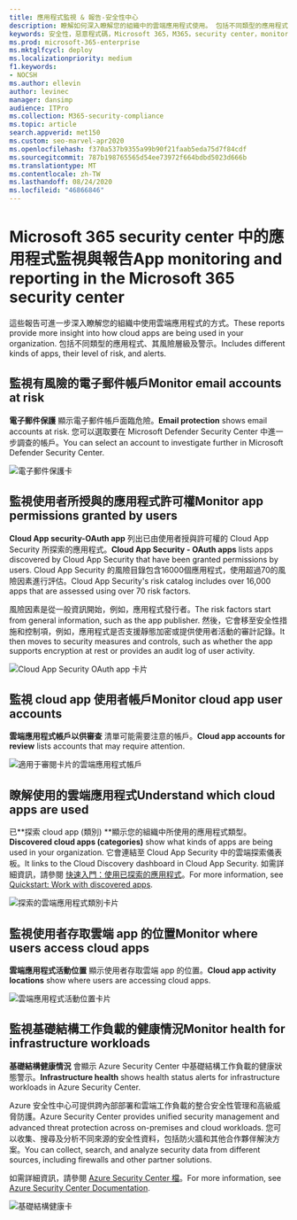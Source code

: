 ```yaml
---
title: 應用程式監視 & 報告-安全性中心
description: 瞭解如何深入瞭解您的組織中的雲端應用程式使用。 包括不同類型的應用程式、其風險層級及警示。
keywords: 安全性，惡意程式碼，Microsoft 365，M365，security center，monitor，report，應用程式
ms.prod: microsoft-365-enterprise
ms.mktglfcycl: deploy
ms.localizationpriority: medium
f1.keywords:
- NOCSH
ms.author: ellevin
author: levinec
manager: dansimp
audience: ITPro
ms.collection: M365-security-compliance
ms.topic: article
search.appverid: met150
ms.custom: seo-marvel-apr2020
ms.openlocfilehash: f370a537b9355a99b90f21faab5eda75d7f84cdf
ms.sourcegitcommit: 787b198765565d54ee73972f664bdbd5023d666b
ms.translationtype: MT
ms.contentlocale: zh-TW
ms.lasthandoff: 08/24/2020
ms.locfileid: "46866846"
---
```

# <a name="app-monitoring-and-reporting-in-the-microsoft-365-security-center"></a><span data-ttu-id="60c63-105">Microsoft 365 security center 中的應用程式監視與報告</span><span class="sxs-lookup"><span data-stu-id="60c63-105">App monitoring and reporting in the Microsoft 365 security center</span></span>

<span data-ttu-id="60c63-106">這些報告可進一步深入瞭解您的組織中使用雲端應用程式的方式。</span><span class="sxs-lookup"><span data-stu-id="60c63-106">These reports provide more insight into how cloud apps are being used in your organization.</span></span> <span data-ttu-id="60c63-107">包括不同類型的應用程式、其風險層級及警示。</span><span class="sxs-lookup"><span data-stu-id="60c63-107">Includes different kinds of apps, their level of risk, and alerts.</span></span>

## <a name="monitor-email-accounts-at-risk"></a><span data-ttu-id="60c63-108">監視有風險的電子郵件帳戶</span><span class="sxs-lookup"><span data-stu-id="60c63-108">Monitor email accounts at risk</span></span>

<span data-ttu-id="60c63-109">**電子郵件保護** 顯示電子郵件帳戶面臨危險。</span><span class="sxs-lookup"><span data-stu-id="60c63-109">**Email protection** shows email accounts at risk.</span></span> <span data-ttu-id="60c63-110">您可以選取要在 Microsoft Defender Security Center 中進一步調查的帳戶。</span><span class="sxs-lookup"><span data-stu-id="60c63-110">You can select an account to investigate further in Microsoft Defender Security Center.</span></span>

![電子郵件保護卡](../../media/email-protection.png)

## <a name="monitor-app-permissions-granted-by-users"></a><span data-ttu-id="60c63-112">監視使用者所授與的應用程式許可權</span><span class="sxs-lookup"><span data-stu-id="60c63-112">Monitor app permissions granted by users</span></span>

<span data-ttu-id="60c63-113">**Cloud App security-OAuth app** 列出已由使用者授與許可權的 Cloud App Security 所探索的應用程式。</span><span class="sxs-lookup"><span data-stu-id="60c63-113">**Cloud App Security - OAuth apps** lists apps discovered by Cloud App Security that have been granted permissions by users.</span></span> <span data-ttu-id="60c63-114">Cloud App Security 的風險目錄包含16000個應用程式，使用超過70的風險因素進行評估。</span><span class="sxs-lookup"><span data-stu-id="60c63-114">Cloud App Security's risk catalog includes over 16,000 apps that are assessed using over 70 risk factors.</span></span>

<span data-ttu-id="60c63-115">風險因素是從一般資訊開始，例如，應用程式發行者。</span><span class="sxs-lookup"><span data-stu-id="60c63-115">The risk factors start from general information, such as the app publisher.</span></span> <span data-ttu-id="60c63-116">然後，它會移至安全性措施和控制項，例如，應用程式是否支援靜態加密或提供使用者活動的審計記錄。</span><span class="sxs-lookup"><span data-stu-id="60c63-116">It then moves to security measures and controls, such as whether the app supports encryption at rest or provides an audit log of user activity.</span></span>

![Cloud App Security OAuth app 卡片](../../media/cloud-app-security-oauth-apps.png)

## <a name="monitor-cloud-app-user-accounts"></a><span data-ttu-id="60c63-118">監視 cloud app 使用者帳戶</span><span class="sxs-lookup"><span data-stu-id="60c63-118">Monitor cloud app user accounts</span></span>

<span data-ttu-id="60c63-119">**雲端應用程式帳戶以供審查** 清單可能需要注意的帳戶。</span><span class="sxs-lookup"><span data-stu-id="60c63-119">**Cloud app accounts for review** lists accounts that may require attention.</span></span>

![適用于審閱卡片的雲端應用程式帳戶](../../media/cloud-app-accounts-for-review.png)

## <a name="understand-which-cloud-apps-are-used"></a><span data-ttu-id="60c63-121">瞭解使用的雲端應用程式</span><span class="sxs-lookup"><span data-stu-id="60c63-121">Understand which cloud apps are used</span></span>

<span data-ttu-id="60c63-122">已\*\*探索 cloud app (類別) \*\*顯示您的組織中所使用的應用程式類型。</span><span class="sxs-lookup"><span data-stu-id="60c63-122">**Discovered cloud apps (categories)** show what kinds of apps are being used in your organization.</span></span> <span data-ttu-id="60c63-123">它會連結至 Cloud App Security 中的雲端探索儀表板。</span><span class="sxs-lookup"><span data-stu-id="60c63-123">It links to the Cloud Discovery dashboard in Cloud App Security.</span></span> <span data-ttu-id="60c63-124">如需詳細資訊，請參閱 [快速入門：使用已探索的應用程式](https://docs.microsoft.com/cloud-app-security/discovered-apps)。</span><span class="sxs-lookup"><span data-stu-id="60c63-124">For more information, see [Quickstart: Work with discovered apps](https://docs.microsoft.com/cloud-app-security/discovered-apps).</span></span>  

![探索的雲端應用程式類別卡片](../../media/discovered-cloud-apps-categories.png)

## <a name="monitor-where-users-access-cloud-apps"></a><span data-ttu-id="60c63-126">監視使用者存取雲端 app 的位置</span><span class="sxs-lookup"><span data-stu-id="60c63-126">Monitor where users access cloud apps</span></span>

<span data-ttu-id="60c63-127">**雲端應用程式活動位置** 顯示使用者存取雲端 app 的位置。</span><span class="sxs-lookup"><span data-stu-id="60c63-127">**Cloud app activity locations** show where users are accessing cloud apps.</span></span>

![雲端應用程式活動位置卡片](../../media/cloud-app-activity-locations.png)

## <a name="monitor-health-for-infrastructure-workloads"></a><span data-ttu-id="60c63-129">監視基礎結構工作負載的健康情況</span><span class="sxs-lookup"><span data-stu-id="60c63-129">Monitor health for infrastructure workloads</span></span>

<span data-ttu-id="60c63-130">**基礎結構健康情況** 會顯示 Azure Security Center 中基礎結構工作負載的健康狀態警示。</span><span class="sxs-lookup"><span data-stu-id="60c63-130">**Infrastructure health** shows health status alerts for infrastructure workloads in Azure Security Center.</span></span>

<span data-ttu-id="60c63-131">Azure 安全性中心可提供跨內部部署和雲端工作負載的整合安全性管理和高級威脅防護。</span><span class="sxs-lookup"><span data-stu-id="60c63-131">Azure Security Center provides unified security management and advanced threat protection across on-premises and cloud workloads.</span></span> <span data-ttu-id="60c63-132">您可以收集、搜尋及分析不同來源的安全性資料，包括防火牆和其他合作夥伴解決方案。</span><span class="sxs-lookup"><span data-stu-id="60c63-132">You can collect, search, and analyze security data from different sources, including firewalls and other partner solutions.</span></span>

<span data-ttu-id="60c63-133">如需詳細資訊，請參閱 [Azure Security Center 檔](https://docs.microsoft.com/azure/security-center/)。</span><span class="sxs-lookup"><span data-stu-id="60c63-133">For more information, see [Azure Security Center Documentation](https://docs.microsoft.com/azure/security-center/).</span></span>

![基礎結構健康卡](../../media/infrastructure-health.png)
